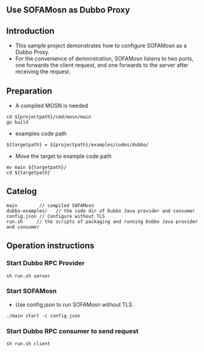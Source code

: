 ## Use SOFAMosn as Dubbo Proxy

## Introduction

+ This sample project demonstrates how to configure SOFAMosn as a Dubbo Proxy.
+ For the convenience of demonstration, SOFAMosn listens to two ports, one forwards the client request,
 and one forwards to the server after receiving the request.

## Preparation

+ A compiled MOSN is needed

```
cd ${projectpath}/cmd/mosn/main
go build
```

+ examples code path

```
${targetpath} = ${projectpath}/examples/codes/dubbo/
```

+ Move the target to example code path

```
mv main ${targetpath}/
cd ${targetpath}

```


## Catelog

```
main        // compiled SOFAMosn
dubbo-examples/   // the code dir of Dubbo Java provider and consumer
config.json // Configure without TLS
run.sh     // the scripts of packaging and running Dubbo Java provider and consumer
```

## Operation instructions

### Start Dubbo RPC Provider

```
sh run.sh server
```

### Start SOFAMosn

+ Use config.json to run SOFAMosn without TLS.

```
./main start -c config.json

```


### Start Dubbo RPC consumer to send request

```
sh run.sh client
```


